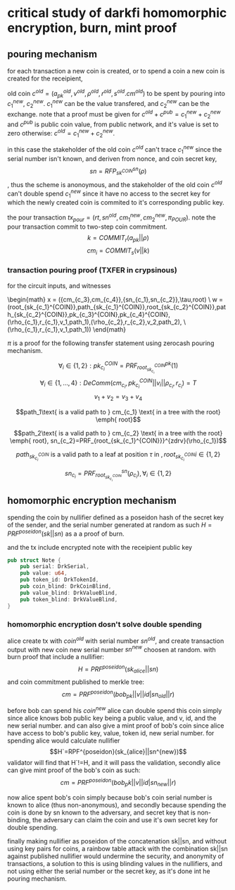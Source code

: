 # critical study of darkfi homomorphic encryption,  burn, mint proof

## pouring mechanism

for each transaction a new coin is created, or to spend a coin a new coin is created for the receipient,

old coin $c^{old} = (a_{pk}^{old}, v^{old}, \rho^{old}, r^{old}, s^{old}. cm^{old})$ to be spent  by pouring into $c_1^{new}$, $c_2^{new}$. $c_1^{new}$ can be the value transfered, and $c_2^{new}$ can be the exchange. note that a proof must be given for $c^{old}+c^{pub} = c_1^{new} + c_2^{new}$ and $c^{pub}$ is public coin value, from public network, and it's value is set to zero otherwise: $c^{old} = c_1^{new} + c_2^{new}$.

in this case the stakeholder of the old coin $c^{old}$ can't trace $c_1^{new}$ since the serial number isn't known, and deriven from nonce, and coin secret key, $$sn = RFP^{sn}_{sk^{COIN}}(\rho)$$, thus the scheme is anonoymous, and the stakeholder of the old coin $c^{old}$ can't double spend $c_1^{new}$ since it have no access to the secret key for which the newly created coin is commited to it's corresponding public key.

the pour transaction $tx_{pour} = (rt,sn^{old},cm_1^{new},cm_2^{new},\pi_{POUR})$.
note the pour transaction commit to two-step coin commitment.
$$k = COMMIT_r(a_{pk}||\rho)$$
$$cm_i = COMMIT_s(v||k)$$




### transaction pouring proof (TXFER in crypsinous)

for the circuit inputs, and witnesses

\begin{math}
x = (\{cm_{c_3},cm_{c_4}\},\{sn_{c_1},sn_{c_2}\},\tau,root) \\
w = (root_{sk_{c_1}^{COIN}},path_{sk_{c_1}^{COIN}},root_{sk_{c_2}^{COIN}},path_{sk_{c_2}^{COIN}},pk_{c_3}^{COIN},pk_{c_4}^{COIN},(\rho_{c_1},r_{c_1},v_1,path_1),(\rho_{c_2},r_{c_2},v_2,path_2),
\\(\rho_{c_1},r_{c_1},v_1,path_1))
\end{math}

$\pi$ is a proof for the following transfer statement using zerocash pouring mechanism.

$$\forall_i \in \{1,2\}: pk_{c_i}^{COIN} = PRF_{root_{sk_{c_i}}^{COIN}}^{pk}(1)$$
$$\forall_i \in \{1,\dots,4\} : DeComm(cm_{c_i},pk_{c_i}^{COIN}||v_i||\rho_{c_i},r_{c_i})=T$$
$$v_1+v_2=v_3+v_4$$

$$path_1\text{ is a valid path to } cm_{c_1} \text{ in a tree with the root} \emph{ root}$$

$$path_2\text{ is a valid path to } cm_{c_2} \text{ in a tree with the root} \emph{ root}, sn_{c_2}=PRF_{root_{sk_{c_1}^{COIN}}}^{zdrv}(\rho_{c_1})$$

$$path_{sk_{c_i}^{COIN}} \text{ is a valid path to a leaf at position } \tau \text{ in }, root_{sk_{c_i}^{COIN}} i \in \{1,2\}$$

$$sn_{c_i}=PRF_{root_{sk_{c_i}^{COIN}}}^{sn}(\rho_{c_i}), \forall_i \in \{1,2\}$$

## homomorphic encryption mechanism

spending the coin by nullifier defined as a poseidon hash of the secret key of the sender, and the serial number generated at random as such $H = PRF^{poseidon}(sk||sn)$ as a a proof of burn.

and the tx include encrypted note with the receipient public key
``` rust
pub struct Note {
    pub serial: DrkSerial,
    pub value: u64,
    pub token_id: DrkTokenId,
    pub coin_blind: DrkCoinBlind,
    pub value_blind: DrkValueBlind,
    pub token_blind: DrkValueBlind,
}
```

### homomorphic encryption dosn't solve double spending

alice create tx with $coin^{old}$ with serial number $sn^{old}$, and create transaction output with new coin new serial number $sn^{new}$ choosen at random.
with burn proof that include a nullifier: $$H=PRF^{poseidon}(sk_{alice}||sn)$$
and coin commitment published to merkle tree:
$$cm=PRF^{poseidon}(bob_{pk}||v||id|sn_{old}||r)$$

before bob can spend his $coin^{new}$ alice can double spend this coin simply since alice knows bob public key being a public value, and v, id, and the new serial number. and can also give a mint proof of bob's coin since alice have access to bob's public key, value, token id, new serial number.
 for spending alice would calculate  nullifier $$H`=RPF^{poseidon}(sk_{alice}||sn^{new})$$
 validator will find that H`!=H, and it will pass the validation, secondly alice can give mint proof of the bob's coin  as such:
 $$cm=PRF^{poseidon}(bob_pk||v||id|sn_{new}||r)$$

 now alice spent bob's coin simply because bob's coin serial number is known to alice (thus non-anonymous), and secondly because spending the coin is done by sn known to the adversary, and secret key that is non-binding, the adversary can claim the coin and use it's own secret key for double spending.

 finally making nullifier as poseidon of the concatenation sk||sn, and without using key pairs for coins, a rainbow table attack with the combination sk||sn against published nullifier would undermine the security, and anonymity of transactions, a solution to this is using blinding values in the nullifiers, and not using either the serial number or the secret key, as it's done int he pouring mechanism.
